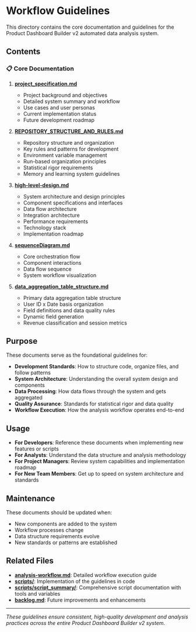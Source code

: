 # Workflow Guidelines

This directory contains the core documentation and guidelines for the Product Dashboard Builder v2 automated data analysis system.

## Contents

### 📋 **Core Documentation**

1. **[project_specification.md](./project_specification.md)**
   - Project background and objectives
   - Detailed system summary and workflow
   - Use cases and user personas
   - Current implementation status
   - Future development roadmap

2. **[REPOSITORY_STRUCTURE_AND_RULES.md](./REPOSITORY_STRUCTURE_AND_RULES.md)**
   - Repository structure and organization
   - Key rules and patterns for development
   - Environment variable management
   - Run-based organization principles
   - Statistical rigor requirements
   - Memory and learning system guidelines

3. **[high-level-design.md](./high-level-design.md)**
   - System architecture and design principles
   - Component specifications and interfaces
   - Data flow architecture
   - Integration architecture
   - Performance requirements
   - Technology stack
   - Implementation roadmap

4. **[sequenceDiagram.md](./sequenceDiagram.md)**
   - Core orchestration flow
   - Component interactions
   - Data flow sequence
   - System workflow visualization

5. **[data_aggregation_table_structure.md](./data_aggregation_table_structure.md)**
   - Primary data aggregation table structure
   - User ID x Date basis organization
   - Field definitions and data quality rules
   - Dynamic field generation
   - Revenue classification and session metrics

## Purpose

These documents serve as the foundational guidelines for:

- **Development Standards**: How to structure code, organize files, and follow patterns
- **System Architecture**: Understanding the overall system design and components
- **Data Processing**: How data flows through the system and gets aggregated
- **Quality Assurance**: Standards for statistical rigor and data quality
- **Workflow Execution**: How the analysis workflow operates end-to-end

## Usage

- **For Developers**: Reference these documents when implementing new features or scripts
- **For Analysts**: Understand the data structure and analysis methodology
- **For Project Managers**: Review system capabilities and implementation roadmap
- **For New Team Members**: Get up to speed on system architecture and standards

## Maintenance

These documents should be updated when:
- New components are added to the system
- Workflow processes change
- Data structure requirements evolve
- New standards or patterns are established

## Related Files

- **[analysis-workflow.md](../analysis-workflow.md)**: Detailed workflow execution guide
- **[scripts/](../scripts/)**: Implementation of the guidelines in code
- **[scripts/script_summary/](../scripts/script_summary/)**: Comprehensive script documentation with tools and variables
- **[backlog.md](../backlog.md)**: Future improvements and enhancements

---

*These guidelines ensure consistent, high-quality development and analysis practices across the entire Product Dashboard Builder v2 system.*
